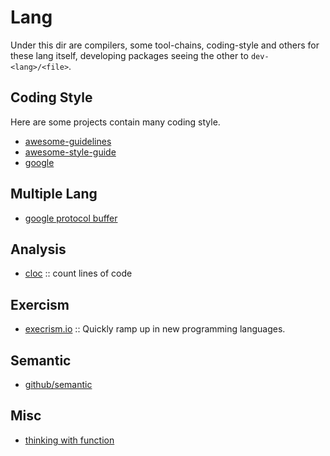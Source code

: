 # Lang

Under this dir are compilers, some tool-chains, coding-style and others for these lang itself,
developing packages seeing the other to `dev-<lang>/<file>`.

## Coding Style

Here are some projects contain many coding style.

- [awesome-guidelines](https://github.com/Kristories/awesome-guidelines)
- [awesome-style-guide](https://github.com/kciter/awesome-style-guide)
- [google](https://github.com/google/styleguide)

## Multiple Lang

- [google protocol buffer](https://developers.google.com/protocol-buffers/)

## Analysis

- [cloc](https://github.com/AlDanial/cloc) :: count lines of code

## Exercism

- [execrism.io](https://github.com/exercism/exercism.io) :: Quickly ramp up in new programming languages.

## Semantic
- [github/semantic](https://github.com/github/semantic)

## Misc

- [thinking with function](https://github.com/jwiegley/thinking-with-functions)

